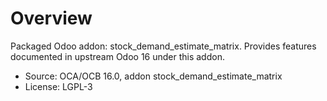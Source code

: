 # Overview

Packaged Odoo addon: stock_demand_estimate_matrix. Provides features documented in upstream Odoo 16 under this addon.

- Source: OCA/OCB 16.0, addon stock_demand_estimate_matrix
- License: LGPL-3
